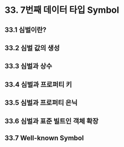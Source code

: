# 33. 7번째 데이터 타입 Symbol

## 33.1 심벌이란?

## 33.2 심벌 값의 생성

## 33.3 심벌과 상수

## 33.4 심벌과 프로퍼티 키

## 33.5 심벌과 프로퍼티 은닉

## 33.6 심벌과 표준 빌트인 객체 확장

## 33.7 Well-known Symbol
